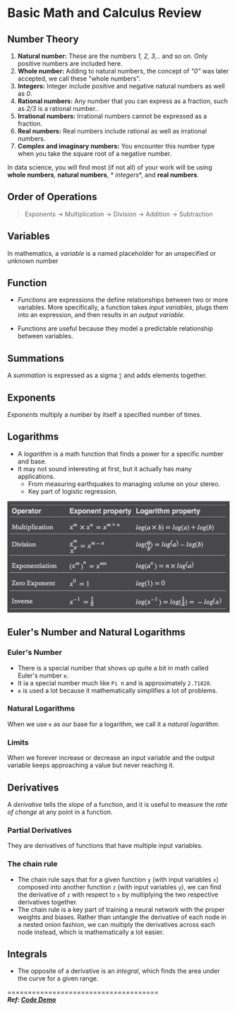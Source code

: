 # Basic Math and Calculus Review

## Number Theory

1. **Natural number:** These are the numbers _1, 2, 3,.._ and so on. Only positive numbers are included here.
2. **Whole number:** Adding to natural numbers, the concept of _"0"_ was later accepted, we call these "whole numbers".
3. **Integers:** Integer include positive and negative natural numbers as well as _0_.
4. **Rational numbers:** Any number that you can express as a fraction, such as _2/3_ is a rational number..
5. **Irrational numbers:** Irrational numbers cannot be expressed as a fraction.
6. **Real numbers:** Real numbers include rational as well as irrational numbers.
7. **Complex and imaginary numbers:** You encounter this number type when you take the square root of a negative number.

In data science, you will find most (if not all) of your work will be using **whole numbers**, **natural numbers**, *
*integers**,
and **real numbers**.

## Order of Operations

> Exponents → Multiplication → Division → Addition → Subtraction

## Variables

In mathematics, a _variable_ is a named placeholder for an unspecified or unknown number

## Function

- _Functions_ are expressions the define relationships between two or more variables. More specifically, a function
  takes
  _input variables_, plugs them into an expression, and then results in an _output variable_.

- Functions are useful because they model a predictable relationship between variables.

## Summations

A _summation_ is expressed as a sigma `∑` and adds elements together.

## Exponents

_Exponents_ multiply a number by itself a specified number of times.

## Logarithms

- A _logarithm_ is a math function that finds a power for a specific number and base.
- It may not sound interesting at first, but it actually has many applications.
    - From measuring earthquakes to managing volume on your stereo.
    - Key part of logistic regression.

![operators_ex_log.png](resources/operators_ex_log.png)

## Euler's Number and Natural Logarithms

### Euler's Number

- There is a special number that shows up quite a bit in math called Euler's number `e`.
- It ia a special number much like `Pi π` and is approximately `2.71828`.
- `e` is used a lot because it mathematically simplifies a lot of problems.

### Natural Logarithms

When we use `e` as our base for a logarithm, we call it a _natural logarithm_.

### Limits

When we forever increase or decrease an input variable and the output variable keeps approaching a value but never
reaching it.

## Derivatives

A _derivative_ tells the _slope_ of a function, and it is useful to measure the _rate of change_ at any point in a
function.

### Partial Derivatives

They are derivatives of functions that have multiple input variables.

### The chain rule

- The chain rule says that for a given function `y` (with input variables `x`) composed into another function `z` (with
  input variables `y`), we can find the derivative of `z` with respect to `x` by multiplying the two respective
  derivatives together.
- The chain rule is a key part of training a neural network with the proper weights and biases. Rather than untangle the
  derivative of each node in a nested onion fashion, we can multiply the derivatives across each node instead, which is
  mathematically a lot easier.

## Integrals

- The opposite of a derivative is an _integral_, which finds the area under the curve for a given range.

===================================== <br />
**_Ref: [Code Demo](chapter1.py)_**